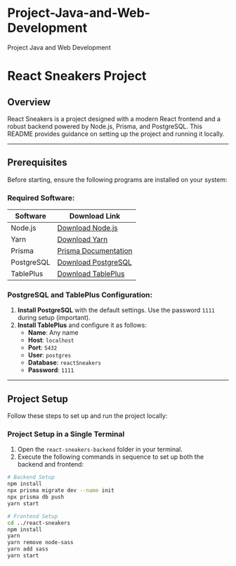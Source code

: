 # Project-Java-and-Web-Development
Project Java and Web Development

# React Sneakers Project

## Overview
React Sneakers is a project designed with a modern React frontend and a robust backend powered by Node.js, Prisma, and PostgreSQL. This README provides guidance on setting up the project and running it locally.

---

## Prerequisites

Before starting, ensure the following programs are installed on your system:

### Required Software:

| Software      | Download Link                                                                 |
|---------------|-------------------------------------------------------------------------------|
| Node.js       | [Download Node.js](https://nodejs.org/)                                      |
| Yarn          | [Download Yarn](https://classic.yarnpkg.com/lang/en/docs/install/)          |
| Prisma        | [Prisma Documentation](https://www.prisma.io/docs/getting-started)          |
| PostgreSQL    | [Download PostgreSQL](https://www.postgresql.org/download/)                 |
| TablePlus     | [Download TablePlus](https://tableplus.com/)                                 |

### PostgreSQL and TablePlus Configuration:

1. **Install PostgreSQL** with the default settings. Use the password `1111` during setup (important).
2. **Install TablePlus** and configure it as follows:
   - **Name**: Any name
   - **Host**: `localhost`
   - **Port**: `5432`
   - **User**: `postgres`
   - **Database**: `reactSneakers`
   - **Password**: `1111`

---

## Project Setup

Follow these steps to set up and run the project locally:

### Project Setup in a Single Terminal

1. Open the `react-sneakers-backend` folder in your terminal.
2. Execute the following commands in sequence to set up both the backend and frontend:

```bash
# Backend Setup
npm install
npx prisma migrate dev --name init
npx prisma db push
yarn start

# Frontend Setup
cd ../react-sneakers
npm install
yarn
yarn remove node-sass
yarn add sass
yarn start

